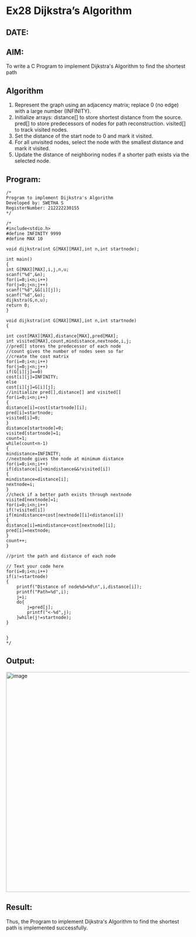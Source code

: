 # Ex28 Dijkstra’s Algorithm
## DATE:
## AIM:
To write a C Program to implement Dijkstra's Algorithm to find the shortest path

## Algorithm
1. Represent the graph using an adjacency matrix; replace 0 (no edge) with a large number (INFINITY).
2. Initialize arrays:
distance[] to store shortest distance from the source.
pred[] to store predecessors of nodes for path reconstruction.
visited[] to track visited nodes.
3. Set the distance of the start node to 0 and mark it visited.
4. For all unvisited nodes, select the node with the smallest distance and mark it visited. 
5. Update the distance of neighboring nodes if a shorter path exists via the selected node.  

## Program:
```
/*
Program to implement Dijkstra's Algorithm 
Developed by: SWETHA S
RegisterNumber: 212222230155 
*/
```
```
/*
#include<stdio.h>
#define INFINITY 9999
#define MAX 10
 
void dijkstra(int G[MAX][MAX],int n,int startnode);
 
int main()
{
int G[MAX][MAX],i,j,n,u;
scanf("%d",&n);
for(i=0;i<n;i++)
for(j=0;j<n;j++)
scanf("%d",&G[i][j]);
scanf("%d",&u);
dijkstra(G,n,u);
return 0;
}
 
void dijkstra(int G[MAX][MAX],int n,int startnode)
{
 
int cost[MAX][MAX],distance[MAX],pred[MAX];
int visited[MAX],count,mindistance,nextnode,i,j;
//pred[] stores the predecessor of each node
//count gives the number of nodes seen so far
//create the cost matrix
for(i=0;i<n;i++)
for(j=0;j<n;j++)
if(G[i][j]==0)
cost[i][j]=INFINITY;
else
cost[i][j]=G[i][j];
//initialize pred[],distance[] and visited[]
for(i=0;i<n;i++)
{
distance[i]=cost[startnode][i];
pred[i]=startnode;
visited[i]=0;
}
distance[startnode]=0;
visited[startnode]=1;
count=1;
while(count<n-1)
{
mindistance=INFINITY;
//nextnode gives the node at minimum distance
for(i=0;i<n;i++)
if(distance[i]<mindistance&&!visited[i])
{
mindistance=distance[i];
nextnode=i;
}
//check if a better path exists through nextnode
visited[nextnode]=1;
for(i=0;i<n;i++)
if(!visited[i])
if(mindistance+cost[nextnode][i]<distance[i])
{
distance[i]=mindistance+cost[nextnode][i];
pred[i]=nextnode;
}
count++;
}
 
//print the path and distance of each node

// Text your code here
for(i=0;i<n;i++)
if(i!=startnode)
{
    printf("Distance of node%d=%d\n",i,distance[i]);
    printf("Path=%d",i);
    j=i;
    do{
        j=pred[j];
        printf("<-%d",j);
    }while(j!=startnode);
}


}
*/
```
## Output:

<img width="793" height="602" alt="image" src="https://github.com/user-attachments/assets/93a1b897-76fd-4893-a12c-7522f79d6cd0" />


## Result:
Thus, the Program to implement Dijkstra's Algorithm to find the shortest path is implemented successfully.

